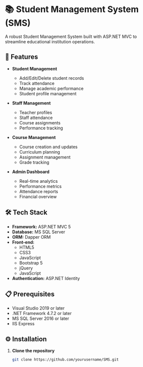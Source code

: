 # 📚 Student Management System (SMS)

A robust Student Management System built with ASP.NET MVC to streamline educational institution operations.

## 🚀 Features

- **Student Management**
  - Add/Edit/Delete student records
  - Track attendance
  - Manage academic performance
  - Student profile management

- **Staff Management**
  - Teacher profiles
  - Staff attendance
  - Course assignments
  - Performance tracking

- **Course Management**
  - Course creation and updates
  - Curriculum planning
  - Assignment management
  - Grade tracking

- **Admin Dashboard**
  - Real-time analytics
  - Performance metrics
  - Attendance reports
  - Financial overview

## 🛠️ Tech Stack

- **Framework:** ASP.NET MVC 5
- **Database:** MS SQL Server
- **ORM:** Dapper ORM
- **Front-end:** 
  - HTML5
  - CSS3
  - JavaScript
  - Bootstrap 5
  - jQuery
  - JavaScript
- **Authentication:** ASP.NET Identity

## 📋 Prerequisites

- Visual Studio 2019 or later
- .NET Framework 4.7.2 or later
- MS SQL Server 2016 or later
- IIS Express

## ⚙️ Installation

1. **Clone the repository**
   ```bash
   git clone https://github.com/yourusername/SMS.git
